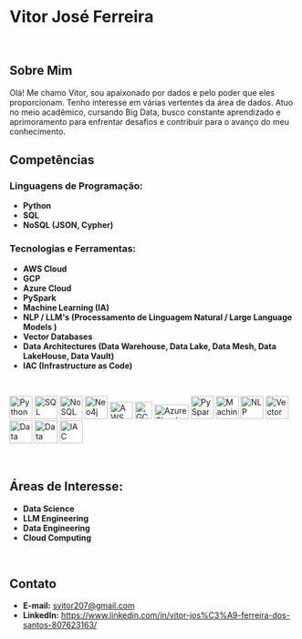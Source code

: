 # Vitor José Ferreira 
<br/>

## Sobre Mim

Olá! Me chamo Vitor, sou apaixonado por dados e pelo poder que eles proporcionam. Tenho interesse em várias vertentes da área de dados. Atuo no meio acadêmico, cursando Big Data, busco constante aprendizado e aprimoramento para enfrentar desafios e contribuir para o avanço do meu conhecimento.

## Competências

### **Linguagens de Programação:**
- **Python**
- **SQL**
- **NoSQL (JSON, Cypher)**


### Tecnologias e Ferramentas:

- **AWS Cloud**
- **GCP**
- **Azure Cloud**
- **PySpark**
- **Machine Learning (IA)**
- **NLP / LLM's (Processamento de Linguagem Natural / Large Language Models )**
- **Vector Databases**
- **Data Architectures (Data Warehouse, Data Lake, Data Mesh, Data LakeHouse, Data Vault)**
- **IAC (Infrastructure as Code)**

<br/>


<img src="https://cdn.jsdelivr.net/gh/devicons/devicon/icons/python/python-original.svg" alt="Python" width="40" height="40"> <img src="https://cdn.jsdelivr.net/gh/devicons/devicon/icons/postgresql/postgresql-plain-wordmark.svg" alt="SQL" width="40" height="40"> <img src="https://cdn.jsdelivr.net/gh/devicons/devicon/icons/mongodb/mongodb-original-wordmark.svg" alt="NoSQL" width="40" height="40"> <img src="https://cdn.jsdelivr.net/gh/devicons/devicon/icons/neo4j/neo4j-original-wordmark.svg" alt="Neo4j" width="40" height="40"> <img src="https://www.americancsm.com/wp-content/uploads/2017/10/icon-cloud-aws.png" alt="AWS Cloud" width="40" height="30"> <img src="https://static-00.iconduck.com/assets.00/google-cloud-icon-2048x1646-7admxejz.png" alt="GCP" width="30" height="30"> <img src="https://upload.wikimedia.org/wikipedia/commons/thumb/a/a8/Microsoft_Azure_Logo.svg/800px-Microsoft_Azure_Logo.svg.png" alt="Azure Cloud" width="60" height="25"> <img src="https://upload.wikimedia.org/wikipedia/commons/f/f3/Apache_Spark_logo.svg" alt="PySpark" width="40" height="40"> <img src="https://encrypted-tbn0.gstatic.com/images?q=tbn:ANd9GcTwo52znvKhC64kYlR8FFky1Qi9o6F_metOilvrFse3xg&s" alt="Machine Learning (IA)" width="40" height="40"> <img src="https://uxwing.com/wp-content/themes/uxwing/download/brands-and-social-media/chatgpt-icon.png" alt="NLP" width="40" height="40"> <img src="https://asset.brandfetch.io/idCLuo1dQ8/idNeSVfVt8.png" alt="Vector Databases" width="40" height="40"> <img src="https://cdn.iconscout.com/icon/premium/png-256-thumb/mesh-network-2-900925.png" alt="Data Architectures" width="40" height="40"> <img src="https://cdn-icons-png.flaticon.com/512/3773/3773184.png" alt="Data Architectures" width="40" height="40"> <img src="https://www.svgrepo.com/show/354447/terraform-icon.svg" alt="IAC" width="40" height="40">

<br/>

## Áreas de Interesse:

- **Data Science**
- **LLM Engineering**
- **Data Engineering**
- **Cloud Computing**
 

<br/>

## Contato

- **E-mail:** svitor207@gmail.com
- **LinkedIn:** https://www.linkedin.com/in/vitor-jos%C3%A9-ferreira-dos-santos-807623163/

